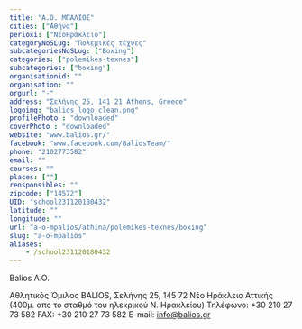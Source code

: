 ```yaml
---
title: "Α.Ο. ΜΠΑΛΙΟΣ"
cities: ["Αθήνα"]
perioxi: ["ΝέοΗράκλειο"]
categoryNoSLug: "Πολεμικές τέχνες"
subcategoriesNoSLug: ["Boxing"]
categories: ["polemikes-texnes"]
subcategories: ["boxing"]
organisationid: ""
organisation: ""
orgurl: "-"
address: "Σελήνης 25, 141 21 Athens, Greece"
logoimg: "balios_logo_clean.png"
profilePhoto : "downloaded"
coverPhoto : "downloaded"
website: "www.balios.gr/"
facebook: "www.facebook.com/BaliosTeam/"
phone: "2102773582"
email: ""
courses: ""
places: [""]
rensponsibles: ""
zipcode: ["14572"]
UID: "school231120180432"
latitude: ""
longitude: ""
url: "a-o-mpalios/athina/polemikes-texnes/boxing"
slug: "a-o-mpalios"
aliases:
    - /school231120180432
---
```



Balios A.O.

Αθλητικός Όμιλος BALIOS, Σελήνης 25, 145 72 Νέο Ηράκλειο Αττικής (400μ. απο το σταθμό του ηλεκρικού Ν. Ηρακλείου) Τηλέφωνο: +30 210 27 73 582 FAX: +30 210 27 73 582 E-mail: info@balios.gr